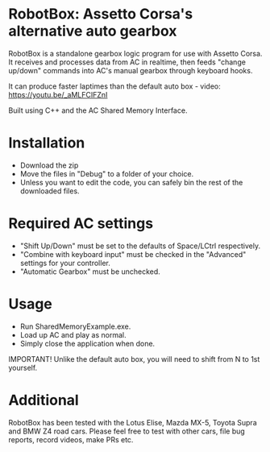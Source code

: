 # RobotBox: Assetto Corsa's alternative auto gearbox

RobotBox is a standalone gearbox logic program for use with Assetto Corsa. It receives and processes data from AC in realtime, then feeds "change up/down" commands into AC's manual gearbox through keyboard hooks.

It can produce faster laptimes than the default auto box - video:
https://youtu.be/_aMLFCIFZnI

Built using C++ and the AC Shared Memory Interface.

# Installation
- Download the zip
- Move the files in "Debug" to a folder of your choice.
- Unless you want to edit the code, you can safely bin the rest of the downloaded files.

# Required AC settings
- "Shift Up/Down" must be set to the defaults of Space/LCtrl respectively.
- "Combine with keyboard input" must be checked in the "Advanced" settings for your controller.
- "Automatic Gearbox" must be unchecked.

# Usage
- Run SharedMemoryExample.exe.
- Load up AC and play as normal.
- Simply close the application when done.

IMPORTANT! Unlike the default auto box, you will need to shift from N to 1st yourself.

# Additional
RobotBox has been tested with the Lotus Elise, Mazda MX-5, Toyota Supra and BMW Z4 road cars. Please feel free to test with other cars, file bug reports, record videos, make PRs etc.
